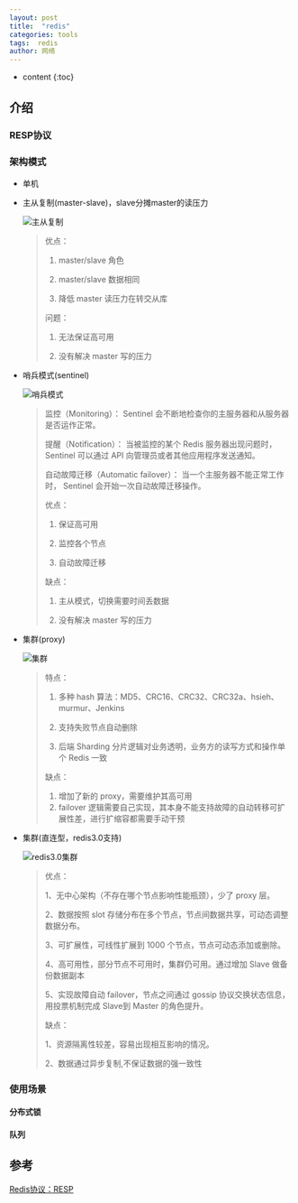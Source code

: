 ```yaml
---
layout: post
title:  "redis"
categories: tools
tags:  redis
author: 网络
---
```


* content
{:toc}












## 介绍

### RESP协议

### 架构模式

* 单机

* 主从复制(master-slave)，slave分摊master的读压力

  ![主从复制](https://img2018.cnblogs.com/blog/1481291/201809/1481291-20180925142118041-1727225479.png)

  > 优点：
  >
  > 1. master/slave 角色
  >
  > 2. master/slave 数据相同
  >
  > 3. 降低 master 读压力在转交从库
  >
  > 问题：
  >
  > 1. 无法保证高可用
  >
  > 2. 没有解决 master 写的压力

* 哨兵模式(sentinel)

  ![哨兵模式](https://img2018.cnblogs.com/blog/1481291/201809/1481291-20180925142143478-1454265814.png)

  
  
  > 监控（Monitoring）：  Sentinel 会不断地检查你的主服务器和从服务器是否运作正常。
  >
  > 提醒（Notification）： 当被监控的某个 Redis 服务器出现问题时， Sentinel 可以通过 API 向管理员或者其他应用程序发送通知。
  >
  > 自动故障迁移（Automatic failover）： 当一个主服务器不能正常工作时， Sentinel 会开始一次自动故障迁移操作。
  >
  > 优点：
  >
  > 1. 保证高可用
  >
  > 2. 监控各个节点
  >
  > 3. 自动故障迁移
  >
  > 缺点：
  >
  > 1. 主从模式，切换需要时间丢数据
  >
  > 2. 没有解决 master 写的压力
  
* 集群(proxy)

  ![集群](https://img2018.cnblogs.com/blog/1481291/201809/1481291-20180925142206124-913246424.png)

  > 特点：
  >
  > 1. 多种 hash 算法：MD5、CRC16、CRC32、CRC32a、hsieh、murmur、Jenkins 
  >
  > 2. 支持失败节点自动删除
  >
  > 3. 后端 Sharding 分片逻辑对业务透明，业务方的读写方式和操作单个 Redis 一致
  >
  > 缺点：
  >
  > 1. 增加了新的 proxy，需要维护其高可用
  > 2.  failover 逻辑需要自己实现，其本身不能支持故障的自动转移可扩展性差，进行扩缩容都需要手动干预 

* 集群(直连型，redis3.0支持)

  ![redis3.0集群](https://img2018.cnblogs.com/blog/1481291/201809/1481291-20180925142304757-1498788186.png)

  > 优点：
  >
  > 1、无中心架构（不存在哪个节点影响性能瓶颈），少了 proxy 层。
  >
  > 2、数据按照 slot 存储分布在多个节点，节点间数据共享，可动态调整数据分布。
  >
  > 3、可扩展性，可线性扩展到 1000 个节点，节点可动态添加或删除。
  >
  > 4、高可用性，部分节点不可用时，集群仍可用。通过增加 Slave 做备份数据副本
  >
  > 5、实现故障自动 failover，节点之间通过 gossip 协议交换状态信息，用投票机制完成 Slave到 Master 的角色提升。
  >
  > 缺点：
  >
  > 1、资源隔离性较差，容易出现相互影响的情况。
  >
  > 2、数据通过异步复制,不保证数据的强一致性

### 使用场景

#### 分布式锁

#### 队列



## 参考

[Redis协议：RESP](https://www.jianshu.com/p/daa3cb672470)
